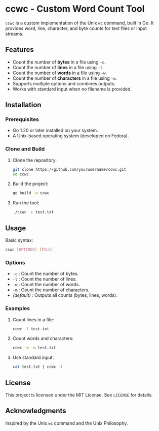 # ccwc - Custom Word Count Tool

`ccwc` is a custom implementation of the Unix `wc` command, built in Go. It provides word, line, character, and byte counts for text files or input streams.

## Features
- Count the number of **bytes** in a file using `-c`.
- Count the number of **lines** in a file using `-l`.
- Count the number of **words** in a file using `-w`.
- Count the number of **characters** in a file using `-m`.
- Supports multiple options and combines outputs.
- Works with standard input when no filename is provided.

## Installation
### Prerequisites
- Go 1.20 or later installed on your system.
- A Unix-based operating system (developed on Fedora).

### Clone and Build
1. Clone the repository:
   ```bash
   git clone https://github.com/yourusername/ccwc.git
   cd ccwc
   ```
2. Build the project:
   ```bash
   go build -o ccwc
   ```
3. Run the tool:
   ```bash
   ./ccwc -c test.txt
   ```

## Usage
Basic syntax:
```bash
ccwc [OPTIONS] [FILE]
```

### Options
- `-c` : Count the number of bytes.
- `-l` : Count the number of lines.
- `-w` : Count the number of words.
- `-m` : Count the number of characters.
- *(default)* : Outputs all counts (bytes, lines, words).

### Examples
1. Count lines in a file:
   ```bash
   ccwc -l test.txt
   ```
2. Count words and characters:
   ```bash
   ccwc -w -m test.txt
   ```
3. Use standard input:
   ```bash
   cat test.txt | ccwc -l
   ```

## License
This project is licensed under the MIT License. See `LICENSE` for details.

## Acknowledgments
Inspired by the Unix `wc` command and the Unix Philosophy.
